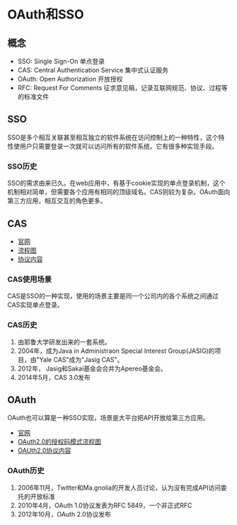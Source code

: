 # OAuth和SSO

## 概念

* SSO: Single Sign-On 单点登录
* CAS: Central Authentication Service 集中式认证服务
* OAuth: Open Authorization 开放授权
* RFC: Request For Comments 征求意见稿，记录互联网规范、协议、过程等的标准文件

## SSO

SSO是多个相互关联甚至相互独立的软件系统在访问控制上的一种特性，这个特性使用户只需要登录一次就可以访问所有的软件系统。它有很多种实现手段。

### SSO历史

SSO的需求由来已久。在web应用中，有基于cookie实现的单点登录机制，这个机制相对简单，但需要各个应用有相同的顶级域名。CAS则较为复杂。OAuth面向第三方应用，相互交互的角色更多。

## CAS

* [官网](https://apereo.github.io/cas/5.3.x/index.html)
* [流程图](https://apereo.github.io/cas/5.3.x/protocol/CAS-Protocol.html)
* [协议内容](https://apereo.github.io/cas/5.3.x/protocol/CAS-Protocol-Specification.html)

### CAS使用场景

CAS是SSO的一种实现，使用的场景主要是同一个公司内的各个系统之间通过CAS实现单点登录。

### CAS历史

1. 由耶鲁大学研发出来的一套系统。
2. 2004年，成为Java in Administraon Special Interest Group(JASIG)的项目，由"Yale CAS"成为"Jasig CAS"。
3. 2012年， Jasig和Sakai基金会合并为Apereo基金会。
4. 2014年5月，CAS 3.0发布

## OAuth

OAuth也可以算是一种SSO实现，场景是大平台把API开放给第三方应用。

* [官网](https://oauth.net/2/)
* [OAuth2.0的授权码模式流程图](https://tools.ietf.org/html/rfc6749#section-4.1)
* [OAUth2.0协议内容](https://tools.ietf.org/html/rfc6749)

### OAuth历史

1. 2006年11月，Twitter和Ma.gnolia的开发人员讨论，认为没有完成API访问委托的开放标准
2. 2010年4月，OAuth 1.0协议发表为RFC 5849，一个非正式RFC
3. 2012年10月，OAuth 2.0协议发布